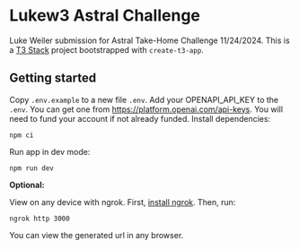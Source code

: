 # Lukew3 Astral Challenge

Luke Weiler submission for Astral Take-Home Challenge 11/24/2024.
This is a [T3 Stack](https://create.t3.gg/) project bootstrapped with `create-t3-app`.

## Getting started
Copy `.env.example` to a new file `.env`.
Add your OPENAPI_API_KEY to the `.env`. You can get one from https://platform.openai.com/api-keys. You will need to fund your account if not already funded. 
Install dependencies:
```
npm ci
```
Run app in dev mode:
```
npm run dev
```

**Optional:**

View on any device with ngrok.
First, [install ngrok](https://download.ngrok.com/).
Then, run:
```
ngrok http 3000
```
You can view the generated url in any browser.
